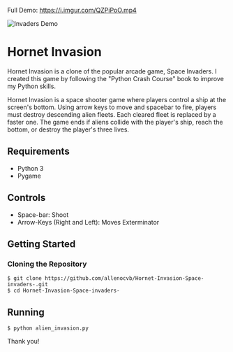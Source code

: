 Full Demo: https://i.imgur.com/QZPiPoO.mp4

![Invaders Demo](https://i.imgur.com/QZPiPoO.gif)

# Hornet Invasion

Hornet Invasion is a clone of the popular arcade game, Space Invaders. I created this game by following the "Python Crash Course" book to improve my Python skills.

Hornet Invasion is a space shooter game where players control a ship at the screen's bottom. Using arrow keys to move and spacebar to fire, players must destroy descending alien fleets. Each cleared fleet is replaced by a faster one. The game ends if aliens collide with the player's ship, reach the bottom, or destroy the player's three lives.

## Requirements

- Python 3
- Pygame

## Controls

- Space-bar: Shoot
- Arrow-Keys (Right and Left): Moves Exterminator

## Getting Started

### Cloning the Repository

```
$ git clone https://github.com/allenocvb/Hornet-Invasion-Space-invaders-.git
$ cd Hornet-Invasion-Space-invaders-
```

## Running

```
$ python alien_invasion.py
```

Thank you!
